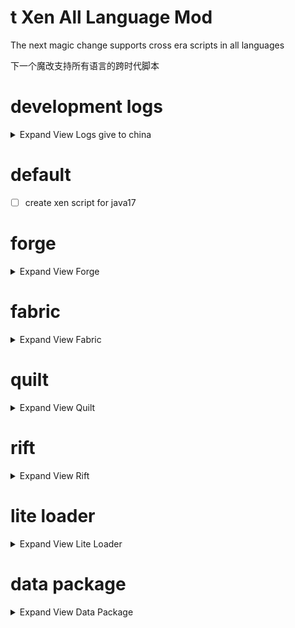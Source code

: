 # t Xen All Language Mod
The next magic change supports cross era scripts in all languages

下一个魔改支持所有语言的跨时代脚本

# development logs
<details>
<summary>Expand View Logs give to china</summary>
<span>

- [x] 创建tXenScript项目
- [x] 添加列出指定文件夹的类和后缀名列表

</span>
</details>

# default

- [ ] create xen script for java17

# forge

<details>
<summary>Expand View Forge</summary>
<span>

- [ ] java
- [ ] R
- [ ] python
- [ ] C
- [ ] C++
- [ ] tXenScript
- [ ] js
- [ ] json
- [ ] vb
- [ ] c#
- [ ] F#
- [ ] golang
- [ ] lua
- [ ] Ruby

</span>
</details>



# fabric

<details>
<summary>Expand View Fabric</summary>
<span>

- [ ] java
- [ ] R
- [ ] python
- [ ] C
- [ ] C++
- [ ] tXenScript
- [ ] js
- [ ] json
- [ ] vb
- [ ] c#
- [ ] F#
- [ ] golang
- [ ] lua
- [ ] Ruby

</span>
</details>

# quilt

<details>
<summary>Expand View Quilt</summary>
<span>

- [ ] java
- [ ] R
- [ ] python
- [ ] C
- [ ] C++
- [ ] tXenScript
- [ ] js
- [ ] json
- [ ] vb
- [ ] c#
- [ ] F#
- [ ] golang
- [ ] lua
- [ ] Ruby

</span>
</details>

# rift

<details>
<summary>Expand View Rift</summary>
<span>

- [ ] java
- [ ] R
- [ ] python
- [ ] C
- [ ] C++
- [ ] tXenScript
- [ ] js
- [ ] json
- [ ] vb
- [ ] c#
- [ ] F#
- [ ] golang
- [ ] lua
- [ ] Ruby

</span>
</details>

# lite loader

<details>
<summary>Expand View Lite Loader</summary>
<span>

- [ ] java
- [ ] R
- [ ] python
- [ ] C
- [ ] C++
- [ ] tXenScript
- [ ] js
- [ ] json
- [ ] vb
- [ ] c#
- [ ] F#
- [ ] golang
- [ ] lua
- [ ] Ruby

</span>
</details>

# data package

<details>
<summary>Expand View Data Package</summary>
<span>

- [ ] java
- [ ] R
- [ ] python
- [ ] C
- [ ] C++
- [ ] tXenScript
- [ ] js
- [ ] json
- [ ] vb
- [ ] c#
- [ ] F#
- [ ] golang
- [ ] lua
- [ ] Ruby

</span>
</details>